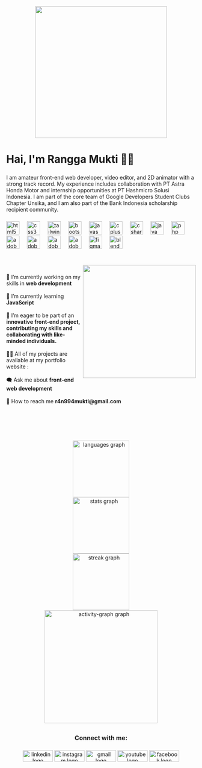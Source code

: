 <div align="center">
  <img height="350" src="https://user-images.githubusercontent.com/74038190/225813708-98b745f2-7d22-48cf-9150-083f1b00d6c9.gif"  />
</div>

###

<h1 align="left">Hai, I'm Rangga Mukti 👋🏻</h1>

###

<p align="left">I am amateur front-end web developer, video editor, and 2D animator with a strong track record. My experience includes collaboration with PT Astra Honda Motor and internship opportunities at PT Hashmicro Solusi Indonesia. I am part of the core team of Google Developers Student Clubs Chapter Unsika, and I am also part of the Bank Indonesia scholarship recipient community.</p>

###

<div align="left">
  <img src="https://cdn.jsdelivr.net/gh/devicons/devicon/icons/html5/html5-original.svg" height="35" alt="html5 logo"  />
  <img width="12" />
  <img src="https://cdn.jsdelivr.net/gh/devicons/devicon/icons/css3/css3-original.svg" height="35" alt="css3 logo"  />
  <img width="12" />
  <img src="https://cdn.jsdelivr.net/gh/devicons/devicon/icons/tailwindcss/tailwindcss-original-wordmark.svg" height="35" alt="tailwindcss logo"  />
  <img width="12" />
  <img src="https://cdn.jsdelivr.net/gh/devicons/devicon/icons/bootstrap/bootstrap-original.svg" height="35" alt="bootstrap logo"  />
  <img width="12" />
  <img src="https://cdn.jsdelivr.net/gh/devicons/devicon/icons/javascript/javascript-original.svg" height="35" alt="javascript logo"  />
  <img width="12" />
  <img src="https://cdn.jsdelivr.net/gh/devicons/devicon/icons/cplusplus/cplusplus-original.svg" height="35" alt="cplusplus logo"  />
  <img width="12" />
  <img src="https://cdn.jsdelivr.net/gh/devicons/devicon/icons/csharp/csharp-original.svg" height="35" alt="csharp logo"  />
  <img width="12" />
  <img src="https://cdn.jsdelivr.net/gh/devicons/devicon/icons/java/java-original.svg" height="35" alt="java logo"  />
  <img width="12" />
  <img src="https://cdn.jsdelivr.net/gh/devicons/devicon/icons/php/php-original.svg" height="35" alt="php logo"  />
  <img width="12" />
  <img src="https://skillicons.dev/icons?i=ps" height="35" alt="adobephotoshop logo"  />
  <img width="12" />
  <img src="https://skillicons.dev/icons?i=ai" height="35" alt="adobeillustrator logo"  />
  <img width="12" />
  <img src="https://skillicons.dev/icons?i=pr" height="35" alt="adobepremierepro logo"  />
  <img width="12" />
  <img src="https://skillicons.dev/icons?i=ae" height="35" alt="adobeaftereffects logo"  />
  <img width="12" />
  <img src="https://skillicons.dev/icons?i=figma" height="35" alt="figma logo"  />
  <img width="12" />
  <img src="https://skillicons.dev/icons?i=blender" height="35" alt="blender logo"  />
</div>

###

<p align="left"></p>

###

<br clear="both">

<img align="right" height="300" src="https://media3.giphy.com/media/v1.Y2lkPTc5MGI3NjExcnhpZ2F2djJyYThqNHI5YXppMmtwNjkyY241bHFwNHlrYzVzMTh0byZlcD12MV9pbnRlcm5hbF9naWZfYnlfaWQmY3Q9Zw/iIGNpPAhSPGnOlyoeZ/giphy.gif"  />

###

<p align="left">🔭 I’m currently working on my skills in <b>web development</b><br><br>🌱 I’m currently learning <b>JavaScript</b><br><br>👯 I’m eager to be part of an <b>innovative front-end project, contributing my skills and collaborating with like-minded individuals.</b><br><br>👨‍💻 All of my projects are available at my portfolio website :<br><br>🗨️ Ask me about <b>front-end web development</b><br><br>📩 How to reach me <b>r4n994mukti@gmail.com</b></p>

###

<br clear="both">

<h1 align="left"></h1>

###

<br clear="both">

<div align="center">
  <img src="https://github-readme-stats.vercel.app/api/top-langs?username=ranggamuktii&locale=en&hide_title=false&layout=compact&card_width=320&langs_count=5&theme=react&hide_border=true&order=2" height="150" alt="languages graph" /> <br>
  <img src="https://github-readme-stats.vercel.app/api?username=ranggamuktii&hide_title=false&hide_rank=false&show_icons=true&include_all_commits=true&count_private=true&disable_animations=false&theme=react&locale=en&hide_border=true&order=1" height="150" alt="stats graph" /> <br>
  <img src="https://streak-stats.demolab.com?user=ranggamuktii&locale=en&mode=weekly&theme=react&hide_border=true&border_radius=5&date_format=M%20j%5B,%20Y%5D&order=3" height="150" alt="streak graph" /> <br>
  <img src="https://github-readme-activity-graph.vercel.app/graph?username=ranggamuktii&radius=16&theme=react&area=true&order=5&hide_border=true&hide_title=true" height="300" alt="activity-graph graph"  />
</div>

###

<h2 align="left"></h2>

###

<h3 align="center">Connect with me:</h3>

###

<div align="center">
  <img src="https://raw.githubusercontent.com/maurodesouza/profile-readme-generator/master/src/assets/icons/social/linkedin/default.svg" width="80" height="30" alt="linkedin logo"  />
  <img src="https://raw.githubusercontent.com/maurodesouza/profile-readme-generator/master/src/assets/icons/social/instagram/default.svg" width="80" height="30" alt="instagram logo"  />
  <img src="https://raw.githubusercontent.com/maurodesouza/profile-readme-generator/master/src/assets/icons/social/gmail/default.svg" width="80" height="30" alt="gmail logo"  />
  <img src="https://raw.githubusercontent.com/maurodesouza/profile-readme-generator/master/src/assets/icons/social/youtube/default.svg" width="80" height="30" alt="youtube logo"  />
  <img src="https://raw.githubusercontent.com/maurodesouza/profile-readme-generator/master/src/assets/icons/social/facebook/default.svg" width="80" height="30" alt="facebook logo"  />
</div>

###
